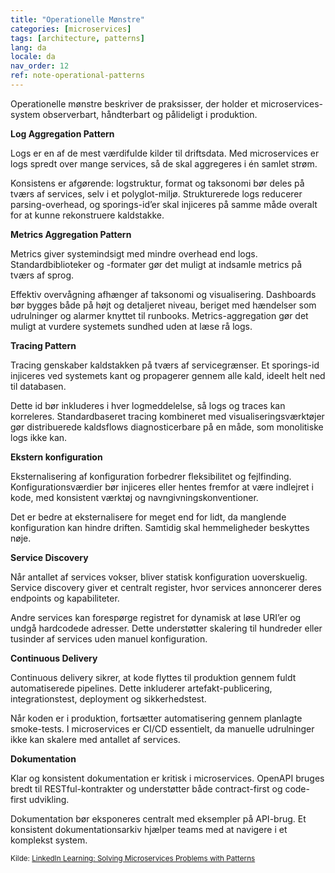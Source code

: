 ```yaml
---
title: "Operationelle Mønstre"
categories: [microservices]
tags: [architecture, patterns]
lang: da
locale: da
nav_order: 12
ref: note-operational-patterns
---
```

Operationelle mønstre beskriver de praksisser, der holder et microservices-system observerbart, håndterbart og pålideligt i produktion.

**Log Aggregation Pattern**

Logs er en af de mest værdifulde kilder til driftsdata. Med microservices er logs spredt over mange services, så de skal aggregeres i én samlet strøm.

Konsistens er afgørende: logstruktur, format og taksonomi bør deles på tværs af services, selv i et polyglot-miljø. Strukturerede logs reducerer parsing-overhead, og sporings-id’er skal injiceres på samme måde overalt for at kunne rekonstruere kaldstakke.

**Metrics Aggregation Pattern**

Metrics giver systemindsigt med mindre overhead end logs. Standardbiblioteker og -formater gør det muligt at indsamle metrics på tværs af sprog.

Effektiv overvågning afhænger af taksonomi og visualisering. Dashboards bør bygges både på højt og detaljeret niveau, beriget med hændelser som udrulninger og alarmer knyttet til runbooks. Metrics-aggregation gør det muligt at vurdere systemets sundhed uden at læse rå logs.

**Tracing Pattern**

Tracing genskaber kaldstakken på tværs af servicegrænser. Et sporings-id injiceres ved systemets kant og propagerer gennem alle kald, ideelt helt ned til databasen.

Dette id bør inkluderes i hver logmeddelelse, så logs og traces kan korreleres. Standardbaseret tracing kombineret med visualiseringsværktøjer gør distribuerede kaldsflows diagnosticerbare på en måde, som monolitiske logs ikke kan.

**Ekstern konfiguration**

Eksternalisering af konfiguration forbedrer fleksibilitet og fejlfinding. Konfigurationsværdier bør injiceres eller hentes fremfor at være indlejret i kode, med konsistent værktøj og navngivningskonventioner.

Det er bedre at eksternalisere for meget end for lidt, da manglende konfiguration kan hindre driften. Samtidig skal hemmeligheder beskyttes nøje.

**Service Discovery**

Når antallet af services vokser, bliver statisk konfiguration uoverskuelig. Service discovery giver et centralt register, hvor services annoncerer deres endpoints og kapabiliteter.

Andre services kan forespørge registret for dynamisk at løse URI’er og undgå hardcodede adresser. Dette understøtter skalering til hundreder eller tusinder af services uden manuel konfiguration.

**Continuous Delivery**

Continuous delivery sikrer, at kode flyttes til produktion gennem fuldt automatiserede pipelines. Dette inkluderer artefakt-publicering, integrationstest, deployment og sikkerhedstest.

Når koden er i produktion, fortsætter automatisering gennem planlagte smoke-tests. I microservices er CI/CD essentielt, da manuelle udrulninger ikke kan skalere med antallet af services.

**Dokumentation**

Klar og konsistent dokumentation er kritisk i microservices. OpenAPI bruges bredt til RESTful-kontrakter og understøtter både contract-first og code-first udvikling.

Dokumentation bør eksponeres centralt med eksempler på API-brug. Et konsistent dokumentationsarkiv hjælper teams med at navigere i et komplekst system.

<small> Kilde: [LinkedIn Learning: Solving Microservices Problems with Patterns](https://www.linkedin.com/learning/microservices-design-patterns-23454771/solving-microservices-problems-with-patterns?contextUrn=urn%3Ali%3AlyndaLearningPath%3A645bcd56498e6459e79b3c71&u=57075649)</small>